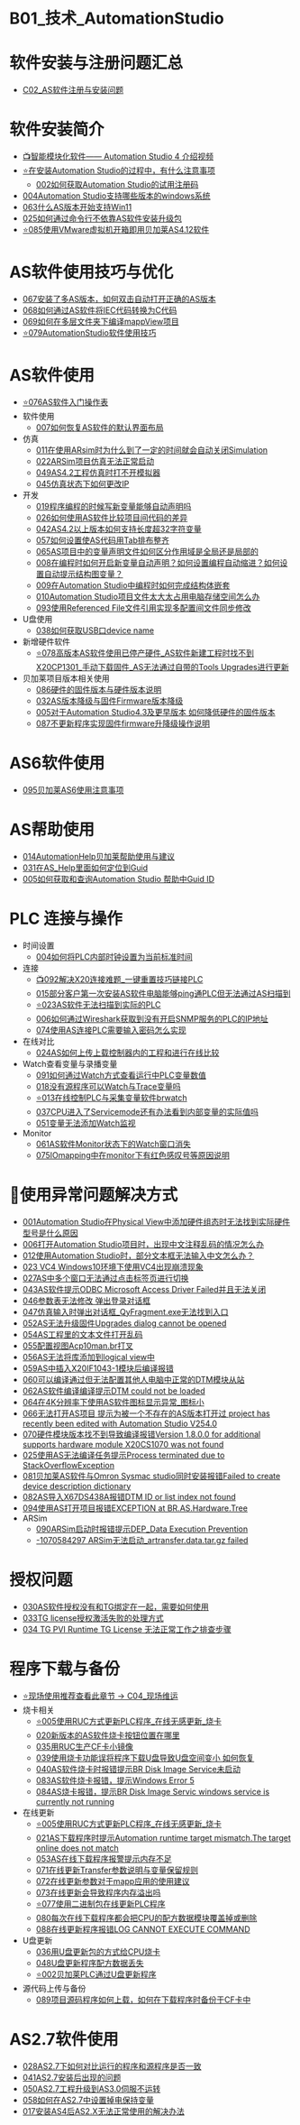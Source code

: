 # B01_技术_AutomationStudio

# 软件安装与注册问题汇总

- [C02_AS软件注册与安装问题](../C02_AS软件注册与安装问题/000C02_AS软件注册与安装问题.md)

# 软件安装简介

- [📺智能模块化软件—— Automation Studio 4 介绍视频](https://app9qg8os8w3630.pc.xiaoe-tech.com/p/t_pc/course_pc_detail/video/v_5d5b8ee7d1f84_h0sPBvE8)
- [⭐在安装Automation Studio的过程中，有什么注意事项](003在安装Automation%20Studio的过程中，有什么注意事项.md)
    - [002如何获取Automation Studio的试用注册码](002如何获取Automation%20Studio的试用注册码.md)
- [004Automation Studio支持哪些版本的windows系统](004Automation%20Studio支持哪些版本的windows系统.md)
- [063什么AS版本开始支持Win11](063什么AS版本开始支持Win11.md)
- [025如何通过命令行不依靠AS软件安装升级包](025如何通过命令行不依靠AS软件安装升级包.md)
- [⭐085使用VMware虚拟机开箱即用贝加莱AS4.12软件](085使用VMware虚拟机开箱即用贝加莱AS4.12软件.md)

# AS软件使用技巧与优化

- [067安装了多AS版本，如何双击自动打开正确的AS版本](067安装了多AS版本，如何双击自动打开正确的AS版本.md)
- [068如何通过AS软件将IEC代码转换为C代码](068如何通过AS软件将IEC代码转换为C代码.md)
- [069如何在多层文件夹下编译mappView项目](069如何在多层文件夹下编译mappView项目.md)
- [⭐079AutomationStudio软件使用技巧](079AutomationStudio软件使用技巧.md)

# AS软件使用

- [⭐076AS软件入门操作表](076AS软件入门操作表.md)
- 软件使用
    - [007如何恢复AS软件的默认界面布局](007如何恢复AS软件的默认界面布局.md)
- 仿真
    - [011在使用ARsim时为什么到了一定的时间就会自动关闭Simulation](011在使用ARsim时为什么到了一定的时间就会自动关闭Simulation.md)
    - [022ARSim项目仿真无法正常启动](022ARSim项目仿真无法正常启动.md)
    - [049AS4.2工程仿真时打不开模拟器](049AS4.2工程仿真时打不开模拟器.md)
    - [045仿真状态下如何更改IP](045仿真状态下如何更改IP.md)
- 开发
    - [019程序编程的时候写新变量能够自动声明吗](019程序编程的时候写新变量能够自动声明吗.md)
    - [026如何使用AS软件比较项目间代码的差异](026如何使用AS软件比较项目间代码的差异.md)
    - [042AS4.2以上版本如何支持长度超32字符变量](042AS4.2以上版本如何支持长度超32字符变量.md)
    - [057如何设置使AS代码用Tab排布整齐](057如何设置使AS代码用Tab排布整齐.md)
    - [065AS项目中的变量声明文件如何区分作用域是全局还是局部的](065AS项目中的变量声明文件如何区分作用域是全局还是局部的.md)
    - [008在编程时如何开启新变量自动声明？如何设置编程自动缩进？如何设置自动提示结构图变量？](008在编程时如何开启新变量自动声明？如何设置编程自动缩进？如何设置自动提示结构图变量？.md)
    - [009在Automation Studio中编程时如何完成结构体嵌套](009在Automation%20Studio中编程时如何完成结构体嵌套.md)
    - [010Automation Studio项目文件太大太占用电脑存储空间怎么办](010Automation%20Studio项目文件太大太占用电脑存储空间怎么办.md)
    - [093使用Referenced File文件引用实现多配置间文件同步修改](093使用Referenced%20File文件引用实现多配置间文件同步修改.md)
- U盘使用
    - [038如何获取USB口device name](038如何获取USB口device%20name.md)
- 新增硬件软件
    - [⭐078高版本AS软件使用已停产硬件_AS软件新建工程时找不到X20CP1301_手动下载固件_AS无法通过自带的Tools Upgrades进行更新](078高版本AS软件使用已停产硬件.md)
- 贝加莱项目版本相关使用
    - [086硬件的固件版本与硬件版本说明](086硬件的固件版本与硬件版本说明.md)
    - [032AS版本降级与固件Firmware版本降级](032AS版本降级与固件Firmware版本降级.md)
    - [005对于Automation Studio4.3及更早版本 如何降低硬件的固件版本](005对于Automation%20Studio4.3及更早版本%20如何降低硬件的固件版本.md)
    - [087不更新程序实现固件firmware升降级操作说明](087不更新程序实现固件firmware升降级操作说明.md)

# AS6软件使用

- [095贝加莱AS6使用注意事项](095贝加莱AS6使用注意事项.md)

# AS帮助使用

- [014AutomationHelp贝加莱帮助使用与建议](014AutomationHelp贝加莱帮助使用与建议.md)
- [031在AS_Help里面如何定位到Guid](031在AS_Help里面如何定位到Guid.md)
- [005如何获取和查询Automation Studio 帮助中Guid ID](005如何获取和查询Automation%20Studio%20帮助中Guid%20ID.md)

# PLC 连接与操作

- 时间设置
    - [004如何将PLC内部时钟设置为当前标准时间](004如何将PLC内部时钟设置为当前标准时间.md)
- 连接
    - [📺092解决X20连接难题_一键重置技巧链接PLC](092解决X20连接难题_一键重置技巧链接PLC.md)
    - [015部分客户第一次安装AS软件电脑能够ping通PLC但无法通过AS扫描到](015部分客户第一次安装AS软件电脑能够ping通PLC但无法通过AS扫描到.md)
    - [⭐023AS软件无法扫描到实际的PLC](023AS软件无法扫描到实际的PLC.md)
    - [006如何通过Wireshark获取到没有开启SNMP服务的PLC的IP地址](../C04_现场维运/006如何通过Wireshark获取到没有开启SNMP服务的PLC的IP地址.md)
    - [074使用AS连接PLC需要输入密码怎么实现](074使用AS连接PLC需要输入密码怎么实现.md)
- 在线对比
    - [024AS如何上传上载控制器内的工程和进行在线比较](024AS如何上传控制器内的工程和进行在线比较.md)
- Watch查看变量与录播变量
    - [091如何通过Watch方式查看运行中PLC变量数值](091如何通过Watch方式查看运行中PLC变量数值.md)
    - [018没有源程序可以Watch与Trace变量吗](018没有源程序可以Watch与Trace变量吗.md)
    - [⭐013在线控制PLC与采集变量软件brwatch](/C07_工具/013在线控制PLC与采集变量软件brwatch.md)
    - [037CPU进入了Servicemode还有办法看到内部变量的实际值吗](037CPU进入了Servicemode还有办法看到内部变量的实际值吗.md)
    - [051变量无法添加Watch监视](051变量无法添加Watch监视.md)
- Monitor
    - [061AS软件Monitor状态下的Watch窗口消失](061AS软件Monitor状态下的Watch窗口消失.md)
    - [075IOmapping中在monitor下有红色感叹号等原因说明](075IOmapping中在monitor下有红色感叹号等原因说明.md)

# 🐞使用异常问题解决方式

- [001Automation Studio在Physical View中添加硬件组态时无法找到实际硬件型号是什么原因](001Automation%20Studio在Physical%20View中添加硬件组态时无法找到实际硬件型号是什么原因.md)
- [006打开Automation Studio项目时，出现中文注释乱码的情况怎么办](006打开Automation%20Studio项目时，出现中文注释乱码的情况怎么办.md)
- [012使用Automation Studio时，部分文本框无法输入中文怎么办？ ](012使用Automation%20Studio时部分文本框无法输入中文怎么办.md)
- [023 VC4 Windows10环境下使用VC4出现崩溃现象](/A03_产品_PC和HMI/023%20VC4%20Windows10环境下使用VC4出现崩溃现象.md)
- [027AS中多个窗口无法通过点击标签页进行切换](027AS中多个窗口无法通过点击标签页进行切换.md)
- [043AS软件提示ODBC Microsoft Access Driver Failed并且无法关闭](043AS软件提示ODBC%20Microsoft%20Access%20Driver%20Failed并且无法关闭.md)
- [046参数表无法修改 弹出登录对话框](046参数表无法修改%20弹出登录对话框.md)
- [047仿真输入时弹出对话框_QyFragment.exe无法找到入口](047仿真输入时弹出对话框_QyFragment.exe无法找到入口.md)
- [052AS无法升级固件Upgrades dialog cannot be opened](052AS无法升级固件Upgrades%20dialog%20cannot%20be%20opened.md)
- [054AS工程里的文本文件打开乱码](054AS工程里的文本文件打开乱码.md)
- [055配置视图Acp10man.br打叉](055配置视图Acp10man.br打叉.md)
- [056AS无法将库添加到logical view中](056AS无法将库添加到logical%20view中.md)
- [059AS中插入X20IF1043-1模块后编译报错](059AS中插入X20IF1043-1模块后编译报错.md)
- [060可以编译通过但无法配置其他人电脑中正常的DTM模块从站](060可以编译通过但无法配置其他人电脑中正常的DTM模块从站.md)
- [062AS软件编译编译提示DTM could not be loaded](062AS软件编译编译提示DTM%20could%20not%20be%20loaded.md)
- [064在4K分辨率下使用AS软件图标显示异常_图标小](064在4K分辨率下使用AS软件图标显示异常.md)
- [066无法打开AS项目 提示为被一个不存在的AS版本打开过 project has recently been edited with Automation Studio V254.0](066无法打开AS项目%20提示为被一个不存在的AS版本打开过.md)
- [070硬件模块版本找不到导致编译报错Version 1.8.0.0 for additional supports hardware module X20CS1070 was not found](070硬件模块版本找不到导致编译报错Version%201.8.0.0%20for%20additional%20supports%20hardware%20module%20X20CS1070%20was%20not%20found.md)
- [025使用AS无法编译任务提示Process terminated due to StackOverflowException](025使用AS无法编译任务提示Process%20terminated%20due%20to%20StackOverflowException.md)
- [081贝加莱AS软件与Omron Sysmac studio同时安装报错Failed to create device description dictionary](081贝加莱AS软件与Omron%20Sysmac%20studio同时安装报错Failed%20to%20create%20device%20description%20dictionary.md)
- [082AS导入X67DS438A报错DTM ID or list index not found](082AS导入X67DS438A报错DTM%20ID%20or%20list%20index%20not%20found.md)
- [094使用AS打开项目报错EXCEPTION at BR.AS.Hardware.Tree](094使用AS打开项目报错EXCEPTION%20at%20BR.AS.Hardware.Tree.md)
- ARSim
    - [090ARSim启动时报错提示DEP_Data Execution Prevention](090ARSim启动时报错提示DEP_Data%20Execution%20Prevention.md)
    - [-1070584297 ARSim无法启动_artransfer.data.tar.gz failed](/C03_故障码问题定位/-1070584297%20Error%20booting%20the%20OPC%20UA%20server.md)

# 授权问题

- [030AS软件授权没有和TG绑定在一起，需要如何使用](030AS软件授权没有和TG绑定在一起，需要如何使用.md)
- [033TG license授权激活失败的处理方式](033TG%20license授权激活失败的处理方式.md)
- [034 TG PVI Runtime TG License 无法正常工作之排查步骤](034%20TG%20PVI%20Runtime%20TG%20License%20无法正常工作之排查步骤.md)

# 程序下载与备份

- [⭐现场使用推荐查看此章节 → C04_现场维运](/C04_现场维运/000C04_现场维运.md)
- 烧卡相关
    - [⭐005使用RUC方式更新PLC程序_在线无感更新_烧卡](/C04_现场维运/005使用RUC方式更新PLC程序_在线无感更新_烧卡.md)
    - [020新版本的AS软件烧卡按钮位置在哪里](020新版本的AS软件烧卡按钮位置在哪里.md)
    - [035用RUC生产CF卡小镜像](035用RUC生产CF卡小镜像.md)
    - [039使用烧卡功能误将程序下载U盘导致U盘空间变小 如何恢复](039使用烧卡功能误将程序下载U盘导致U盘空间变小%20如何恢复.md)
    - [040AS软件烧卡时报错提示BR Disk Image Service未启动](040AS软件烧卡时报错提示BR%20Disk%20Image%20Service未启动.md)
    - [083AS软件烧卡报错，提示Windows Error 5](083AS软件烧卡报错，提示Windows%20Error%205.md)
    - [084AS烧卡报错，提示BR Disk Image Servic windows service is currently not running](084AS烧卡报错，提示BR%20Disk%20Image%20Servic%20windows%20service%20is%20currently%20not%20running.md)
- 在线更新
    - [⭐005使用RUC方式更新PLC程序_在线无感更新_烧卡](/C04_现场维运/005使用RUC方式更新PLC程序_在线无感更新_烧卡.md)
    - [021AS下载程序时提示Automation runtime target mismatch.The target online does not match](021AS下载程序时提示Automation%20runtime%20target%20mismatch.The%20target%20online%20does%20not%20match.md)
    - [053AS在线下载程序报警提示内存不足](053AS在线下载程序报警提示内存不足.md)
    - [071在线更新Transfer参数说明与变量保留规则](071在线更新Transfer参数说明与变量保留规则.md)
    - [072在线更新参数对于mapp应用的使用建议](072在线更新参数对于mapp应用的使用建议.md)
    - [073在线更新会导致程序内存溢出吗](073在线更新会导致程序内存溢出吗.md)
    - [⭐077使用二进制包在线更新PLC程序](077使用二进制包在线更新PLC程序.md)
    - [080每次在线下载程序都会把CPU的配方数据模块覆盖掉或删除](080每次在线下载程序都会把CPU的配方数据模块覆盖掉或删除.md)
    - [088在线更新程序报错LOG CANNOT EXECUTE COMMAND](088在线更新程序报错LOG%20CANNOT%20EXECUTE%20COMMAND.md)
- U盘更新
    - [036用U盘更新包的方式给CPU烧卡](036用U盘更新包的方式给CPU烧卡.md)
    - [048U盘更新程序配方数据丢失](048U盘更新程序配方数据丢失.md)
    - [⭐002贝加莱PLC通过U盘更新程序](/C04_现场维运/002贝加莱PLC通过U盘更新程序.md)
- 源代码上传与备份
    - [089项目源码程序如何上载，如何在下载程序时备份于CF卡中](089项目源码程序如何在下载程序时备份于CF卡中.md)

# AS2.7软件使用

- [028AS2.7下如何对比运行的程序和源程序是否一致](028AS2.7下如何对比运行的程序和源程序是否一致.md)
- [041AS2.7安装后出现的问题](041AS2.7安装后出现的问题.md)
- [050AS2.7工程升级到AS3.0伺服不运转](050AS2.7工程升级到AS3.0伺服不运转.md)
- [058如何在AS2.7中设置掉电保持变量](058如何在AS2.7中设置掉电保持变量.md)
- [017安装AS4后AS2.X无法正常使用的解决办法](/C02_AS软件注册与安装问题/017安装AS4后AS2.X无法正常使用的解决办法.md)
